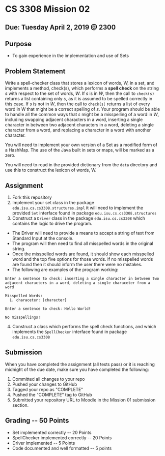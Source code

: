# CS 3308 Mission 02

## Due: Tuesday April 2, 2019 @ 2300

## Purpose

* To gain experience in the implementation and use of Sets

## Problem Statement
Write a spell-checker class that stores a lexicon of words, W, in a set, and implements a method, check(s), which performs a **spell check** on the string *s* with respect to the set of words, *W*. If *s* is in *W*, then the call to `check(s)` returns a list containing only *s*, as it is assumed to be spelled correctly in this case. If *s* is not in *W*, then the call to `check(s)` returns a list of every word in W that might be a correct spelling of *s*. Your program should be able to handle all the common ways that *s* might be a misspelling of a word in *W*, including swapping adjacent characters in a word, inserting a single character in between two adjacent characters in a word, deleting a single character from a word, and replacing a character in a word with another character.

You will need to implement your own version of a Set as a modified form of a HashMap. The use of the Java built in sets or maps, will be marked as a zero.

You will need to read in the provided dictionary from the `data` directory and use this to construct the lexicon of words, W.

## Assignment

1. Fork this repository
2. Implement your set class in the package `edu.isu.cs.cs3308.structures.impl` it will need to implement the provided `Set` interface found in package `edu.isu.cs.cs3308.structures`
3. Construct a `Driver` class in the package `edu.isu.cs.cs3308` which contains the logic to drive the program.
  * The Driver will need to provide a means to accept a string of text from Standard Input at the console.
  * The program will then need to find all misspelled words in the original string.
  * Once the misspelled words are found, it should show each misspelled word and the top five options for those words. If no misspelled words are found then it should inform the user there were no mistakes.
  * The following are examples of the program working:

```
Enter a sentence to check: inserting a single character in between two adjacent characters in a word, deleting a single characeter from a word

Misspelled Words:
  1. characeter: [character]

Enter a sentence to check: Hello World!

No misspellings!
```

4. Construct a class which performs the spell check functions, and which implements the `SpellChecker` interface found in package `edu.isu.cs.cs3308`

## Submission

When you have completed the assignment (all tests pass) or it is reaching midnight of the due date, make sure you have completed the following:

1. Committed all changes to your repo
2. Pushed your changes to GitHub
3. Tagged your repo as "COMPLETE"
4. Pushed the "COMPLETE" tag to GitHub
5. Submitted your repository URL to Moodle in the Mission 01 submission section.

## Grading -- 50 Points

* Set implemented correctly -- 20 Points
* SpellChecker implemented correctly -- 20 Points
* Driver implemented -- 5 Points
* Code documented and well formatted -- 5 points
